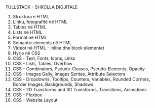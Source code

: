 FULLSTACK - SHKOLLA DIGJITALE  

1. Struktura e HTML
2. Linku, fotografitë në HTML
3. Tables në HTML
4. Lists në HTML
5. Format në HTML
6. Semantic elements në HTML
7. Videot në HTML - Inline dhe block elementet
8. Hyrje në CSS
9. CSS - Text, Fonts, Icons, Links
10. CSS - Lists, Tables, Overflow
11. CSS - Combinators, Pseudo-Classes, Pseudo-Elements, Opacity
12. CSS - Images Gally, Images Sprites, Attribute Selectors
13. CSS - Dropdowns, Tooltips, Counters, Variables, Rounded Corners, Border Images,  Backgrounds, Shadows
14. CSS - 2D Transforms and 3D Transforms, Transitions, Animations
15. CSS - Flexbox
16. CSS - Website Layout


